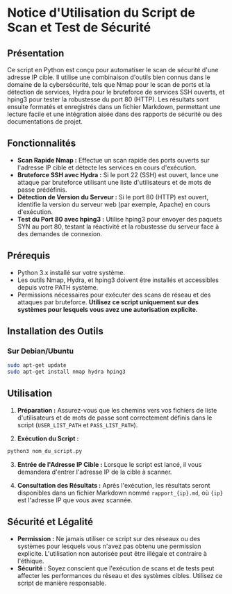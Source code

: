 # Notice d'Utilisation du Script de Scan et Test de Sécurité

## Présentation

Ce script en Python est conçu pour automatiser le scan de sécurité d'une adresse IP cible. Il utilise une combinaison d'outils bien connus dans le domaine de la cybersécurité, tels que Nmap pour le scan de ports et la détection de services, Hydra pour le bruteforce de services SSH ouverts, et hping3 pour tester la robustesse du port 80 (HTTP). Les résultats sont ensuite formatés et enregistrés dans un fichier Markdown, permettant une lecture facile et une intégration aisée dans des rapports de sécurité ou des documentations de projet.

## Fonctionnalités

- **Scan Rapide Nmap :** Effectue un scan rapide des ports ouverts sur l'adresse IP cible et détecte les services en cours d'exécution.
- **Bruteforce SSH avec Hydra :** Si le port 22 (SSH) est ouvert, lance une attaque par bruteforce utilisant une liste d'utilisateurs et de mots de passe prédéfinis.
- **Détection de Version du Serveur :** Si le port 80 (HTTP) est ouvert, identifie la version du serveur web (par exemple, Apache) en cours d'exécution.
- **Test du Port 80 avec hping3 :** Utilise hping3 pour envoyer des paquets SYN au port 80, testant la réactivité et la robustesse du serveur face à des demandes de connexion.

## Prérequis

- Python 3.x installé sur votre système.
- Les outils Nmap, Hydra, et hping3 doivent être installés et accessibles depuis votre PATH système.
- Permissions nécessaires pour exécuter des scans de réseau et des attaques par bruteforce. **Utilisez ce script uniquement sur des systèmes pour lesquels vous avez une autorisation explicite.**

## Installation des Outils

### Sur Debian/Ubuntu

```bash
sudo apt-get update
sudo apt-get install nmap hydra hping3
```

## Utilisation

1. **Préparation :** Assurez-vous que les chemins vers vos fichiers de liste d'utilisateurs et de mots de passe sont correctement définis dans le script (`USER_LIST_PATH` et `PASS_LIST_PATH`).

2. **Exécution du Script :**

```bash
python3 nom_du_script.py
```

3. **Entrée de l'Adresse IP Cible :** Lorsque le script est lancé, il vous demandera d'entrer l'adresse IP de la cible à scanner.

4. **Consultation des Résultats :** Après l'exécution, les résultats seront disponibles dans un fichier Markdown nommé `rapport_{ip}.md`, où `{ip}` est l'adresse IP que vous avez scannée.

## Sécurité et Légalité

- **Permission :** Ne jamais utiliser ce script sur des réseaux ou des systèmes pour lesquels vous n'avez pas obtenu une permission explicite. L'utilisation non autorisée peut être illégale et contraire à l'éthique.
- **Sécurité :** Soyez conscient que l'exécution de scans et de tests peut affecter les performances du réseau et des systèmes cibles. Utilisez ce script de manière responsable.
